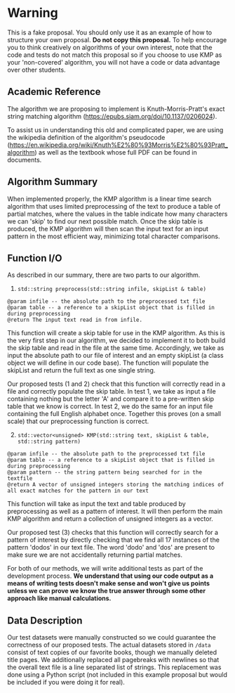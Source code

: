 # Warning

This is a fake proposal. You should only use it as an example of how to structure your own proposal. **Do not copy this proposal.** To help encourage you to think creatively on algorithms of your own interest, note that the code and tests do not match this proposal so if you choose to use KMP as your 'non-covered' algorithm, you will not have a code or data advantage over other students.

## Academic Reference

The algorithm we are proposing to implement is Knuth-Morris-Pratt's exact string matching algorithm (https://epubs.siam.org/doi/10.1137/0206024). 

To assist us in understanding this old and complicated paper, we are using the wikipedia definition of the algorithm's pseudocode (https://en.wikipedia.org/wiki/Knuth%E2%80%93Morris%E2%80%93Pratt_algorithm) as well as the textbook whose full PDF can be found in documents.

## Algorithm Summary

When implemented properly, the KMP algorithm is a linear time search algorithm that uses limited preprocessing of the text to produce a table of partial matches, where the values in the table indicate how many characters we can 'skip' to find our next possible match. Once the skip table is produced, the KMP algorithm will then scan the input text for an input pattern in the most efficient way, minimizing total character comparisons.

## Function I/O

As described in our summary, there are two parts to our algorithm. 

1. `std::string preprocess(std::string infile, skipList & table)`
```
@param infile -- the absolute path to the preprocessed txt file
@param table -- a reference to a skipList object that is filled in during preprocessing
@return The input text read in from infile.
```

This function will create a skip table for use in the KMP algorithm. As this is the very first step in our algorithm, we decided to implement it to both build the skip table and read in the file at the same time. Accordingly, we take as input the absolute path to our file of interest and an empty skipList (a class object we will define in our code base). The function will populate the skipList and return the full text as one single string.

Our proposed tests (1 and 2) check that this function will correctly read in a file and correctly populate the skip table. In test 1, we take as input a file containing nothing but the letter 'A' and compare it to a pre-written skip table that we know is correct. In test 2, we do the same for an input file containing the full English alphabet once. Together this proves (on a small scale) that our preprocessing function is correct.

2. `std::vector<unsigned> KMP(std::string text, skipList & table, std::string pattern)`
```
@param infile -- the absolute path to the preprocessed txt file
@param table -- a reference to a skipList object that is filled in during preprocessing
@param pattern -- the string pattern being searched for in the textfile
@return A vector of unsigned integers storing the matching indices of all exact matches for the pattern in our text
```

This function will take as input the text and table produced by preprocessing as well as a pattern of interest. It will then perform the main KMP algorithm and return a collection of unsigned integers as a vector. 

Our proposed test (3) checks that this function will correctly search for a pattern of interest by directly checking that we find all 17 instances of the pattern 'dodos' in our text file. The word 'dodo' and 'dos' are present to make sure we are not accidentally returning partial matches. 

For both of our methods, we will write additional tests as part of the development process. **We understand that using our code output as a means of writing tests doesn't make sense and won't give us points unless we can prove we know the true answer through some other approach like manual calculations.**

## Data Description

Our test datasets were manually constructed so we could guarantee the correctness of our proposed tests. The actual datasets stored in `/data` consist of text copies of our favorite books, though we manually deleted title pages. We additionally replaced all pagebreaks with newlines so that the overall text file is a line separated list of strings. This replacement was done using a Python script (not included in this example proposal but would be included if you were doing it for real).
